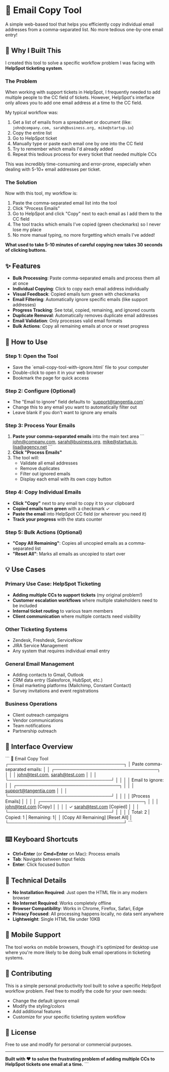 # 📧 Email Copy Tool

A simple web-based tool that helps you efficiently copy individual email addresses from a comma-separated list. No more tedious one-by-one email entry!

## 🎯 Why I Built This

I created this tool to solve a specific workflow problem I was facing with **HelpSpot ticketing system**. 

### The Problem
When working with support tickets in HelpSpot, I frequently needed to add multiple people to the CC field of tickets. However, HelpSpot's interface only allows you to add one email address at a time to the CC field. 

My typical workflow was:
1. Get a list of emails from a spreadsheet or document (like: `john@company.com, sarah@business.org, mike@startup.io`)
2. Copy the entire list
3. Go to HelpSpot ticket
4. Manually type or paste each email one by one into the CC field
5. Try to remember which emails I'd already added
6. Repeat this tedious process for every ticket that needed multiple CCs

This was incredibly time-consuming and error-prone, especially when dealing with 5-10+ email addresses per ticket.

### The Solution
Now with this tool, my workflow is:
1. Paste the comma-separated email list into the tool
2. Click "Process Emails" 
3. Go to HelpSpot and click "Copy" next to each email as I add them to the CC field
4. The tool tracks which emails I've copied (green checkmarks) so I never lose my place
5. No more manual typing, no more forgetting which emails I've added!

**What used to take 5-10 minutes of careful copying now takes 30 seconds of clicking buttons.**

## ✨ Features

- **Bulk Processing**: Paste comma-separated emails and process them all at once
- **Individual Copying**: Click to copy each email address individually  
- **Visual Feedback**: Copied emails turn green with checkmarks
- **Email Filtering**: Automatically ignore specific emails (like support addresses)
- **Progress Tracking**: See total, copied, remaining, and ignored counts
- **Duplicate Removal**: Automatically removes duplicate email addresses
- **Email Validation**: Only processes valid email formats
- **Bulk Actions**: Copy all remaining emails at once or reset progress

## 🚀 How to Use

### Step 1: Open the Tool
- Save the \`email-copy-tool-with-ignore.html\` file to your computer
- Double-click to open it in your web browser
- Bookmark the page for quick access

### Step 2: Configure (Optional)
- The "Email to ignore" field defaults to \`support@tangentia.com\`
- Change this to any email you want to automatically filter out
- Leave blank if you don't want to ignore any emails

### Step 3: Process Your Emails
1. **Paste your comma-separated emails** into the main text area
   \`\`\`
   john@company.com, sarah@business.org, mike@startup.io, lisa@agency.net
   \`\`\`
2. **Click "Process Emails"**
3. The tool will:
   - Validate all email addresses
   - Remove duplicates
   - Filter out ignored emails
   - Display each email with its own copy button

### Step 4: Copy Individual Emails
- **Click "Copy"** next to any email to copy it to your clipboard
- **Copied emails turn green** with a checkmark ✓
- **Paste the email** into HelpSpot CC field (or wherever you need it)
- **Track your progress** with the stats counter

### Step 5: Bulk Actions (Optional)
- **"Copy All Remaining"**: Copies all uncopied emails as a comma-separated list
- **"Reset All"**: Marks all emails as uncopied to start over

## 💡 Use Cases

### Primary Use Case: HelpSpot Ticketing
- **Adding multiple CCs to support tickets** (my original problem!)
- **Customer escalation workflows** where multiple stakeholders need to be included
- **Internal ticket routing** to various team members
- **Client communication** where multiple contacts need visibility

### Other Ticketing Systems
- Zendesk, Freshdesk, ServiceNow
- JIRA Service Management
- Any system that requires individual email entry

### General Email Management
- Adding contacts to Gmail, Outlook
- CRM data entry (Salesforce, HubSpot, etc.)
- Email marketing platforms (Mailchimp, Constant Contact)
- Survey invitations and event registrations

### Business Operations
- Client outreach campaigns
- Vendor communications
- Team notifications
- Partnership outreach

## 🎨 Interface Overview

\`\`\`
📧 Email Copy Tool
┌─────────────────────────────────────┐
│ Paste comma-separated emails:      │
│ ┌─────────────────────────────────┐ │
│ │ john@test.com, sarah@test.com   │ │
│ └─────────────────────────────────┘ │
│                                     │
│ Email to ignore:                    │
│ ┌─────────────────────────────────┐ │
│ │ support@tangentia.com           │ │
│ └─────────────────────────────────┘ │
│                                     │
│ [Process Emails]                    │
│                                     │
│ ┌─────────────────────────────────┐ │
│ │ john@test.com        [Copy]     │ │
│ │ ✓ sarah@test.com     [Copied]   │ │
│ └─────────────────────────────────┘ │
│                                     │
│ Total: 2 | Copied: 1 | Remaining: 1│
│ [Copy All Remaining] [Reset All]    │
└─────────────────────────────────────┘
\`\`\`

## ⌨️ Keyboard Shortcuts

- **Ctrl+Enter** (or **Cmd+Enter** on Mac): Process emails
- **Tab**: Navigate between input fields
- **Enter**: Click focused button

## 🔧 Technical Details

- **No Installation Required**: Just open the HTML file in any modern browser
- **No Internet Required**: Works completely offline
- **Browser Compatibility**: Works in Chrome, Firefox, Safari, Edge
- **Privacy Focused**: All processing happens locally, no data sent anywhere
- **Lightweight**: Single HTML file under 10KB

## 📱 Mobile Support

The tool works on mobile browsers, though it's optimized for desktop use where you're more likely to be doing bulk email operations in ticketing systems.

## 🤝 Contributing

This is a simple personal productivity tool built to solve a specific HelpSpot workflow problem. Feel free to modify the code for your own needs:

- Change the default ignore email
- Modify the styling/colors
- Add additional features
- Customize for your specific ticketing system workflow

## 📄 License

Free to use and modify for personal or commercial purposes.

---

**Built with ❤️ to solve the frustrating problem of adding multiple CCs to HelpSpot tickets one email at a time.**
\`\`\`
